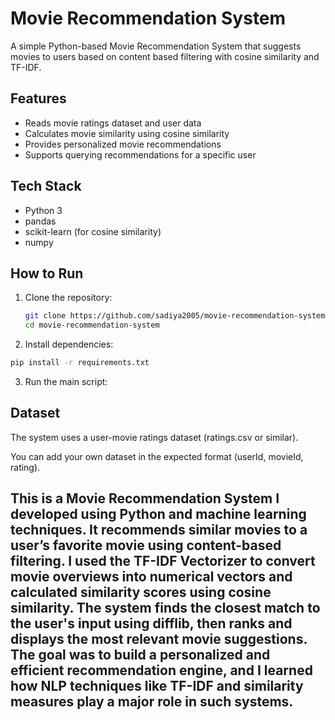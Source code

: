 # Movie Recommendation System

A simple Python-based Movie Recommendation System that suggests movies to users based on content based filtering with cosine similarity and TF-IDF.

## Features

- Reads movie ratings dataset and user data
- Calculates movie similarity using cosine similarity
- Provides personalized movie recommendations
- Supports querying recommendations for a specific user

## Tech Stack

- Python 3
- pandas
- scikit-learn (for cosine similarity)
- numpy

## How to Run

1. Clone the repository:

   ```bash
   git clone https://github.com/sadiya2005/movie-recommendation-system.git
   cd movie-recommendation-system
2. Install dependencies:

```bash
pip install -r requirements.txt
```
3. Run the main script:

## Dataset
The system uses a user-movie ratings dataset (ratings.csv or similar).

You can add your own dataset in the expected format (userId, movieId, rating).

## This is a Movie Recommendation System I developed using Python and machine learning techniques. It recommends similar movies to a user’s favorite movie using content-based filtering. I used the TF-IDF Vectorizer to convert movie overviews into numerical vectors and calculated similarity scores using cosine similarity. The system finds the closest match to the user's input using difflib, then ranks and displays the most relevant movie suggestions. The goal was to build a personalized and efficient recommendation engine, and I learned how NLP techniques like TF-IDF and similarity measures play a major role in such systems.


